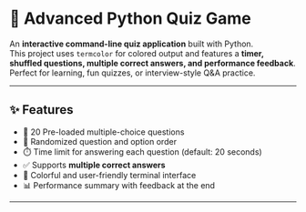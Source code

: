 # 🎯 Advanced Python Quiz Game

An **interactive command-line quiz application** built with Python.  
This project uses `termcolor` for colored output and features a **timer, shuffled questions, multiple correct answers, and performance feedback**.  
Perfect for learning, fun quizzes, or interview-style Q&A practice.

---

## ✨ Features
- 📝 20 Pre-loaded multiple-choice questions  
- 🎲 Randomized question and option order  
- ⏱️ Time limit for answering each question (default: 20 seconds)  
- ✅ Supports **multiple correct answers**  
- 🎨 Colorful and user-friendly terminal interface  
- 📊 Performance summary with feedback at the end  

---

